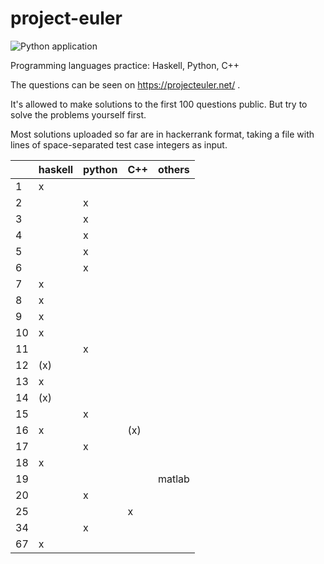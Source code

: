 # project-euler

![Python application](https://github.com/jklebes/project-euler/.github/workflows/python-app.yml/badge.svg)

Programming languages practice: Haskell, Python, C++

The questions can be seen on https://projecteuler.net/ .

It's allowed to make solutions to the first 100 questions public.  But try to solve the problems yourself first.

Most solutions uploaded so far are in hackerrank format, taking a file with lines of space-separated test case integers as input.


| | haskell | python | C++ | others |
| --- | --- | --- | --- | --- |
| 1 | x |  |  |  |
| 2 |  | x |  |  |
| 3 |  | x |  |  |
| 4 |  | x |  |  |
| 5 |  | x |  |  |
| 6 |  | x |  |  |
| 7 | x |  |  |  |
| 8 | x |  |  |  |
| 9 | x |  |  |  |
| 10 | x |  |  |  |
| 11 |   | x |  |  |
| 12 | (x) |  |  |  |
| 13 | x |  |  |  |
| 14 | (x) |  |  |  |
| 15 |  | x |  |  |
| 16 | x |  |  (x)|  |
| 17 |  | x |  |  |
| 18 | x |  |  |  |
| 19 |  |  |  | matlab |
| 20 |  | x |  |  |
| 25 |  |  | x|  |
| 34 |  | x |  |  |
| 67 | x |  |  |  |
